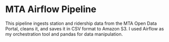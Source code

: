 # MTA Airflow Pipeline

This pipeline ingests station and ridership data from the MTA Open Data Portal, cleans it, and saves it in CSV format to Amazon S3. I used Airflow as my orchestration tool and pandas for data manipulation.
